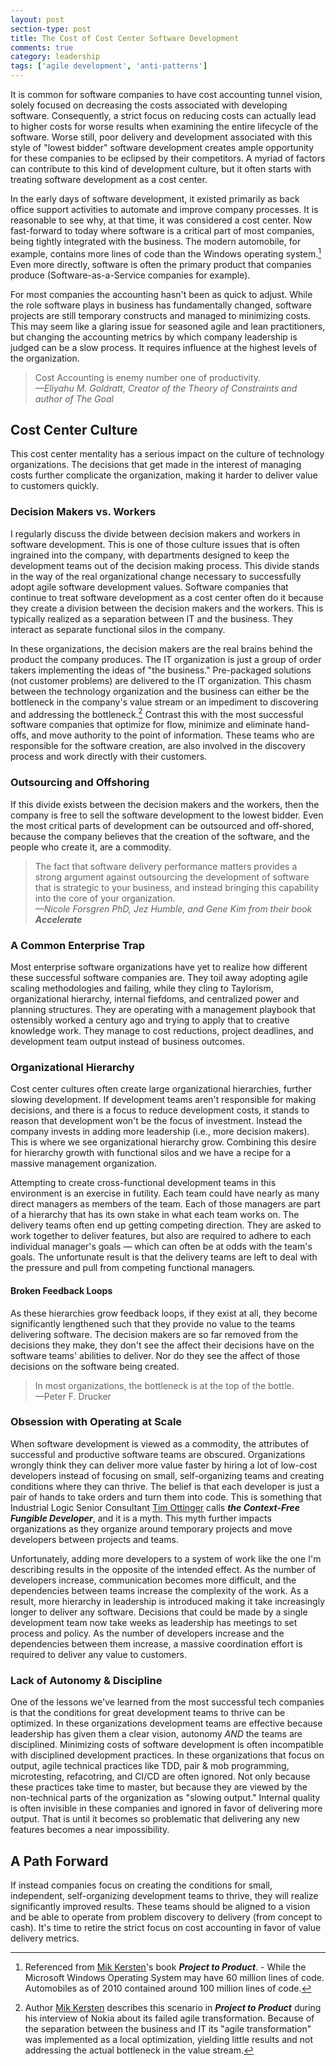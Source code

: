 ```yaml
---
layout: post
section-type: post
title: The Cost of Cost Center Software Development
comments: true
category: leadership
tags: ['agile development', 'anti-patterns']
---
```


It is common for software companies to have cost accounting tunnel vision, solely focused on decreasing the costs associated with developing software. Consequently, a strict focus on reducing costs can actually lead to higher costs for worse results when examining the entire lifecycle of the software. Worse still, poor delivery and development associated with this style of "lowest bidder" software development creates ample opportunity for these companies to be eclipsed by their competitors. A myriad of factors can contribute to this kind of development culture, but it often starts with treating software development as a cost center.

In the early days of software development, it existed primarily as back office support activities to automate and improve company processes. It is reasonable to see why, at that time, it was considered a cost center. Now fast-forward to today where software is a critical part of most companies, being tightly integrated with the business. The modern automobile, for example, contains more lines of code than the Windows operating system.[^1] Even more directly, software is often the primary product that companies produce (Software-as-a-Service companies for example).

For most companies the accounting hasn't been as quick to adjust. While the role software plays in business has fundamentally changed, software projects are still temporary constructs and managed to minimizing costs. This may seem like a glaring issue for seasoned agile and lean practitioners, but changing the accounting metrics by which company leadership is judged can be a slow process. It requires influence at the highest levels of the organization. 

> Cost Accounting is enemy number one of productivity.   
> _&mdash;Eliyahu M. Goldratt, Creator of the Theory of Constraints and author of The Goal_

## Cost Center Culture

This cost center mentality has a serious impact on the culture of technology organizations. The decisions that get made in the interest of managing costs further complicate the organization, making it harder to deliver value to customers quickly.  

### Decision Makers vs. Workers

I regularly discuss the divide between decision makers and workers in software development. This is one of those culture issues that is often ingrained into the company, with departments designed to keep the development teams out of the decision making process. This divide stands in the way of the real organizational change necessary to successfully adopt agile software development values. Software companies that continue to treat software development as a cost center often do it because they create a division between the decision makers and the workers. This is typically realized as a separation between IT and the business. They interact as separate functional silos in the company. 

In these organizations, the decision makers are the real brains behind the product the company produces. The IT organization is just a group of order takers implementing the ideas of "the business." Pre-packaged solutions (not customer problems) are delivered to the IT organization. This chasm between the technology organization and the business can either be the bottleneck in the company's value stream or an impediment to discovering and addressing the bottleneck.[^2] Contrast this with the most successful software companies that optimize for flow, minimize and eliminate hand-offs, and move authority to the point of information. These teams who are responsible for the software creation, are also involved in the discovery process and work directly with their customers.

### Outsourcing and Offshoring
If this divide exists between the decision makers and the workers, then the company is free to sell the software development to the lowest bidder. Even the most critical parts of development can be outsourced and off-shored, because the company believes that the creation of the software, and the people who create it, are a commodity. 

> The fact that software delivery performance matters provides a strong argument against outsourcing the development of software that is strategic to your business, and instead bringing this capability into the core of your organization.  
> _&mdash;Nicole Forsgren PhD, Jez Humble, and Gene Kim from their book **Accelerate**_

### A Common Enterprise Trap
Most enterprise software organizations have yet to realize how different these successful software companies are. They toil away adopting agile scaling methodologies and failing, while they cling to Taylorism, organizational hierarchy, internal fiefdoms, and centralized power and planning structures. They are operating with a management playbook that ostensibly worked a century ago and trying to apply that to creative knowledge work. They manage to cost reductions, project deadlines, and development team output instead of business outcomes.

### Organizational Hierarchy
Cost center cultures often create large organizational hierarchies, further slowing development. If development teams aren't responsible for making decisions, and there is a focus to reduce development costs, it stands to reason that development won't be the focus of investment. Instead the company invests in adding more leadership (i.e., more decision makers). This is where we see organizational hierarchy grow. Combining this desire for hierarchy growth with functional silos and we have a recipe for a massive management organization. 

Attempting to create cross-functional development teams in this environment is an exercise in futility. Each team could have nearly as many direct managers as members of the team. Each of those managers are part of a hierarchy that has its own stake in what each team works on. The delivery teams often end up getting competing direction. They are asked to work together to deliver features, but also are required to adhere to each individual manager's goals &mdash; which can often be at odds with the team's goals. The unfortunate result is that the delivery teams are left to deal with the pressure and pull from competing functional managers.  

#### Broken Feedback Loops
As these hierarchies grow feedback loops, if they exist at all, they become significantly lengthened such that they provide no value to the teams delivering software. The decision makers are so far removed from the decisions they make, they don't see the affect their decisions have on the software teams' abilities to deliver. Nor do they see the affect of those decisions on the software being created.

> In most organizations, the bottleneck is at the top of the bottle.  
> &mdash;Peter F. Drucker

### Obsession with Operating at Scale
When software development is viewed as a commodity, the attributes of successful and productive software teams are obscured. Organizations wrongly think they can deliver more value faster by hiring a lot of low-cost developers instead of focusing on small, self-organizing teams and creating conditions where they can thrive. The belief is that each developer is just a pair of hands to take orders and turn them into code. This is something that Industrial Logic Senior Consultant [Tim Ottinger](http://agileotter.blogspot.com/) calls _**the Context-Free Fungible Developer**_, and it is a myth. This myth further impacts organizations as they organize around temporary projects and move developers between projects and teams. 

Unfortunately, adding more developers to a system of work like the one I'm describing results in the opposite of the intended effect. As the number of developers increase, communication becomes more difficult, and the dependencies between teams increase the complexity of the work. As a result, more hierarchy in leadership is introduced making it take increasingly longer to deliver any software. Decisions that could be made by a single development team now take weeks as leadership has meetings to set process and policy. As the number of developers increase and the dependencies between them increase, a massive coordination effort is required to deliver any value to customers. 

### Lack of Autonomy & Discipline
One of the lessons we've learned from the most successful tech companies is that the conditions for great development teams to thrive can be optimized. In these organizations development teams are effective because leadership has given them a clear vision, autonomy _AND_ the teams are disciplined. Minimizing costs of software development is often incompatible with disciplined development practices. In these organizations that focus on output, agile technical practices like TDD, pair & mob programming, microtesting, refacotring, and CI/CD are often ignored. Not only because these practices take time to master, but because they are viewed by the non-technical parts of the organization as "slowing output." Internal quality is often invisible in these companies and ignored in favor of delivering more output. That is until it becomes so problematic that delivering any new features becomes a near impossibility.


## A Path Forward
If instead companies focus on creating the conditions for small, independent, self-organizing development teams to thrive, they will realize significantly improved results. These teams should be aligned to a vision and be able to operate from problem discovery to delivery (from concept to cash). It's time to retire the strict focus on cost accounting in favor of value delivery metrics. 

[^1]: Referenced from [Mik Kersten](https://twitter.com/mik_kersten)'s book **_Project to Product_**. - While the Microsoft Windows Operating System may have 60 million lines of code. Automobiles as of 2010 contained around 100 million lines of code.  

[^2]: Author [Mik Kersten](https://twitter.com/mik_kersten) describes this scenario in **_Project to Product_** during his interview of Nokia about its failed agile transformation. Because of the separation between the business and IT its "agile transformation" was implemented as a local optimization, yielding little results and not addressing the actual bottleneck in the value stream.  